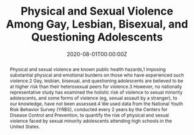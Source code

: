 ---
title: "Physical and Sexual Violence Among Gay, Lesbian, Bisexual, and Questioning Adolescents"

authors:
- "admin"
- "Chelsea L. Shover"
- "Ryan J. Watson"
date: "2020-08-01T00:00:00Z"
doi: "10.1001/jamapediatrics.2019.6291"
venue: "JAMA Pediatrics"
publishDate: "2017-01-01T00:00:00Z"
publication_types: ["2"]
abstract: "Physical and sexual violence are known public health hazards,1 imposing substantial physical and emotional burdens on those who have experienced such violence.2 Gay, lesbian, bisexual, and questioning adolescents are believed to be at higher risk than their heterosexual peers for violence.3 However, no nationally representative study has examined the holistic risk of violence to sexual minority adolescents, and some forms of violence (eg, sexual assault by a stranger), to our knowledge, have not been assessed.4 We used data from the National Youth Risk Behavior Survey (YRBS), conducted every 2 years by the Centers for Disease Control and Prevention, to quantify the risk of physical and sexual violence faced by sexual minority adolescents attending high schools in the United States."
summary: "Caputi, T. L., Shover, C. L., & Watson, R. J. (2020). Physical and Sexual Violence Among Gay, Lesbian, Bisexual, and Questioning Adolescents. JAMA Pediatrics, 174(8), 791. doi:10.1001/jamapediatrics.2019.6291"
tags: 
featured: false
links:
- name: Paper Link
  url: "https://jamanetwork.com/journals/jamapediatrics/article-abstract/2762002?casa_token=cerMaAcgmvsAAAAA:bBjpZXhDbcPxuW8hrie1_QxaQ0baIfwq6aD2LWcqF__YgZ0yLDkdwCoSFjwAVPeU0Ydh2pnIcA"
url_pdf: "/files/JPED-2020.pdf"
image:
  focal_point: ""
  preview_only: false
---